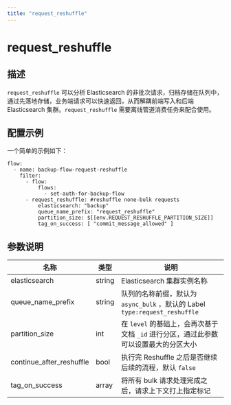 ```yaml
---
title: "request_reshuffle"
---
```


# request_reshuffle

## 描述

`request_reshuffle` 可以分析 Elasticsearch 的非批次请求，归档存储在队列中，通过先落地存储，业务端请求可以快速返回，从而解耦前端写入和后端 Elasticsearch 集群。`request_reshuffle` 需要离线管道消费任务来配合使用。

## 配置示例

一个简单的示例如下：

```
flow:
  - name: backup-flow-request-reshuffle
    filter:
      - flow:
          flows:
            - set-auth-for-backup-flow
      - request_reshuffle: #reshuffle none-bulk requests
          elasticsearch: "backup"
          queue_name_prefix: "request_reshuffle"
          partition_size: $[[env.REQUEST_RESHUFFLE_PARTITION_SIZE]]
          tag_on_success: [ "commit_message_allowed" ]
```

## 参数说明

| 名称                     | 类型     | 说明                                      |
| ------------------------ | -------- | ----------------------------------------- |
| elasticsearch             | string | Elasticsearch 集群实例名称                                                                                     |
| queue_name_prefix         | string | 队列的名称前缀，默认为 `async_bulk` ，默认的 Label `type:request_reshuffle`                        |
| partition_size            | int    | 在 `level` 的基础上，会再次基于文档 `_id` 进行分区，通过此参数可以设置最大的分区大小                           |
| continue_after_reshuffle  | bool   | 执行完 Reshuffle 之后是否继续后续的流程，默认 `false`                                                          |
| tag_on_success            | array  | 将所有 bulk 请求处理完成之后，请求上下文打上指定标记                                                           |